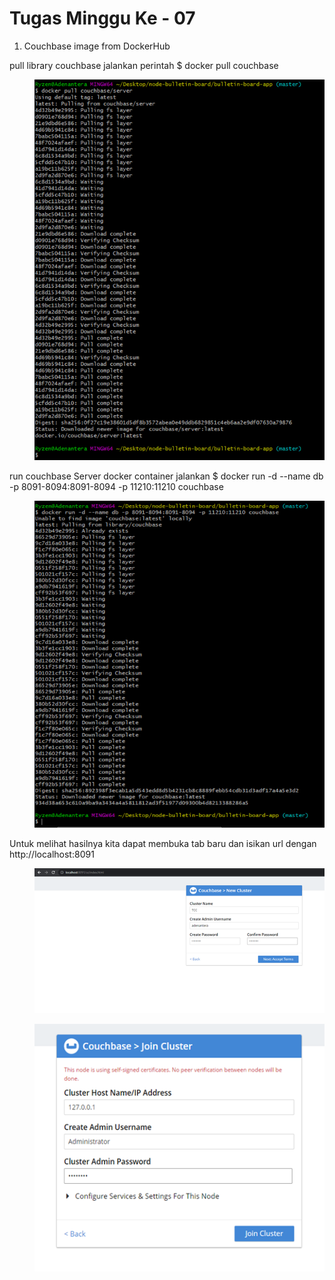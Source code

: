 # Tugas Minggu Ke - 07

1. Couchbase image from DockerHub

pull library couchbase
jalankan perintah $ docker pull couchbase

<dd>

![](image/tugas/1.png)

</dd>

run couchbase Server docker container
jalankan $ docker run -d --name db -p 8091-8094:8091-8094 -p 11210:11210 couchbase

<dd>

![](image/tugas/2.png)

</dd>

Untuk melihat hasilnya kita dapat membuka tab baru dan isikan url dengan http://localhost:8091

<dd>

![](image/tugas/3.png)

![](image/tugas/4.png)

</dd>
